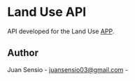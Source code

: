 # Land Use API  

API developed for the Land Use [APP](https://github.com/juansensio/AIprojects/land-use/app).

## Author

Juan Sensio - juansensio03@gmail.com -
